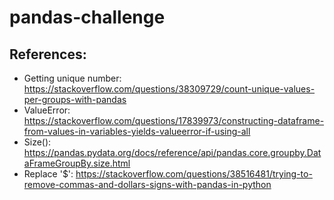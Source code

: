 # pandas-challenge

## References:

- Getting unique number: https://stackoverflow.com/questions/38309729/count-unique-values-per-groups-with-pandas
- ValueError: https://stackoverflow.com/questions/17839973/constructing-dataframe-from-values-in-variables-yields-valueerror-if-using-all
- Size(): https://pandas.pydata.org/docs/reference/api/pandas.core.groupby.DataFrameGroupBy.size.html
- Replace '$': https://stackoverflow.com/questions/38516481/trying-to-remove-commas-and-dollars-signs-with-pandas-in-python

